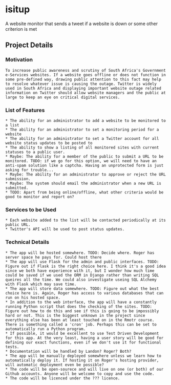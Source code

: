 # isitup
A website monitor that sends a tweet if a website is down or some other criterion is met

## Project Details
### Motivation
    To increase public awareness and scrutiny of South Africa's Government e-Services websites. If a website goes offline or does not function in some pre-defined way, drawing public attention to this fact may help to resolve whatever issue is causing the outage. Twitter is widely used in South Africa and displaying important website outage related information on Twitter should allow website managers and the public at large to keep an eye on critical digital services.

### List of Features
    * The ability for an administrator to add a website to be monitored to a list
    * The ability for an administrator to set a monitoring period for a website
    * The ability for an administrator to set a Twitter account for all website status updates to be posted to
    * The ability to show a listing of all monitored sites with current statuses to a public user.
    * Maybe: The ability for a member of the public to submit a URL to be monitored. TODO: if we go for this option, we will need to have an anti-spam solution like a captcha. Having an unprotected form is just asking for trouble...
    * Maybe: The ability for an administrator to approve or reject the URL submission.
    * Maybe: The system should email the administrator when a new URL is submitted.
    * TODO: Apart from being online/offline, what other criteria would be good to monitor and report on?

### Services to be Used
    * Each website added to the list will be contacted periodically at its public URL.
    * Twitter's API will be used to post status updates.

### Technical Details
    * The app will be hosted somewhere. TODO: Decide where. Roger has server space he pays for. Could host there
    * The app will use Flask for the admin and public interfaces. TODO: Figure out if Flask is the right choice here. I think it's a good idea since we both have experience with it, but I wonder how much time could be saved if we used the ORM in Django rather than writing SQL queires all the time. We could also investigate useing SQL Alchemy with Flask which may save time.
    * The app will store data somewhere. TODO: Figure out what the best choice here is. Again, Roger has access to various databases that can run on his hosted space.
    * In addition to the web interface, the app will have a constantly running Python script that does the checking of the sites. TODO: Figure out how to do this and see if this is going to be impossibly hard or not. This is the biggest unknown in the project since everything else has been at least touched on in the Rmotr course. There is something called a 'cron' job. Perhaps this can be set to automatically run a Python program.
    * If possible, it would be excellent to use Test Driven Development for this app. At the very least, having a user story will be good for defining our exact functions, even if we don't use it for functional tests.
    * Documentation will be handled by Landon? Roger? Both?
    * The app will be manually deployed somewhere unless we learn how to automatically deploy it. If hosting it on Roger's hosting provider, will automatic deployment even be possible?
    * The code will be open-sourece and will live on one (or both) of our Github accounts. Anyone will be welcome to copy and use the code.
    * The code will be licenced under the ??? licence.
